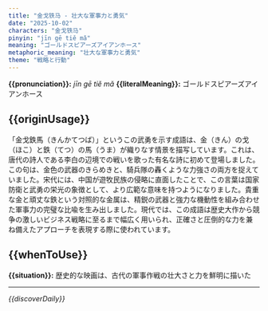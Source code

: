 ```yaml
---
title: "金戈铁马 - 壮大な軍事力と勇気"
date: "2025-10-02"
characters: "金戈铁马"
pinyin: "jīn gē tiě mǎ"
meaning: "ゴールドスピアーズアイアンホース"
metaphoric_meaning: "壮大な軍事力と勇気"
theme: "戦略と行動"
---
```


**{{pronunciation}}:** *jīn gē tiě mǎ*
**{{literalMeaning}}:** ゴールドスピアーズアイアンホース

## {{originUsage}}

「金戈鉄馬（きんかてつば）」というこの武勇を示す成語は、金（きん）の戈（ほこ）と鉄（てつ）の馬（うま）が織りなす情景を描写しています。これは、唐代の詩人である李白の辺境での戦いを歌った有名な詩に初めて登場しました。この句は、金色の武器のきらめきと、騎兵隊の轟くような力強さの両方を捉えていました。宋代には、中国が遊牧民族の侵略に直面したことで、この言葉は国家防衛と武勇の栄光の象徴として、より広範な意味を持つようになりました。貴重な金と頑丈な鉄という対照的な金属は、精鋭の武器と強力な機動性を組み合わせた軍事力の完璧な比喩を生み出しました。現代では、この成語は歴史大作から競争の激しいビジネス戦略に至るまで幅広く用いられ、正確さと圧倒的な力を兼ね備えたアプローチを表現する際に使われています。

## {{whenToUse}}

**{{situation}}:** 歴史的な映画は、古代の軍事作戦の壮大さと力を鮮明に描いた

---

*{{discoverDaily}}*
